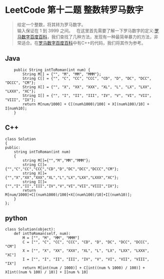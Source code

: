 # LeetCode 第十二题 整数转罗马数字
> 给定一个整数，将其转为罗马数字。  
> 输入保证在 1 到 3999 之间。  
在这里首先需要了解一下罗马数字的定义:[罗马数字百度百科](https://baike.baidu.com/item/%E7%BD%97%E9%A9%AC%E6%95%B0%E5%AD%97/772296?fr=aladdin)，我们查找了几种方法，发现有一种最简单暴力的方法，非常适合。在[罗马数字百度百科](https://baike.baidu.com/item/%E7%BD%97%E9%A9%AC%E6%95%B0%E5%AD%97/772296?fr=aladdin)中有C++的代码，我们将其作为参考。  
## Java
```
	public String intToRoman(int num) {
	    String M[] = {"", "M", "MM", "MMM"};
	    String C[] = {"", "C", "CC", "CCC", "CD", "D", "DC", "DCC", "DCCC", "CM"};
	    String X[] = {"", "X", "XX", "XXX", "XL", "L", "LX", "LXX", "LXXX", "XC"};
	    String I[] = {"", "I", "II", "III", "IV", "V", "VI", "VII", "VIII", "IX"};
	    return M[num/1000] + C[(num%1000)/100] + X[(num%100)/10] + I[num%10];
	}
```
## C++
```
class Solution
{
public:
    string intToRoman(int num)
    {
        string M[]={"","M","MM","MMM"};
        string C[]={"","C","CC","CCC","CD","D","DC","DCC","DCCC","CM"};
        string X[]={"","X","XX","XXX","XL","L","LX","LXX","LXXX","XC"};
        string I[]={"","I","II","III","IV","V","VI","VII","VIII","IX"};
        return M[num/1000]+C[(num%1000)/100]+X[(num%100)/10]+I[(num%10)];
    }
};

```
## python
```
class Solution(object):
    def intToRoman(self, num):
        M = ["", "M", "MM", "MMM"]
        C = ["", "C", "CC", "CCC", "CD", "D", "DC", "DCC", "DCCC", "CM"]
        X = ["", "X", "XX", "XXX", "XL", "L", "LX", "LXX", "LXXX", "XC"]
        I = ["", "I", "II", "III", "IV", "V", "VI", "VII", "VIII", "IX"]
        return M[int(num / 1000)] + C[int((num % 1000) / 100)] + X[int((num % 100) / 10)] + I[num % 10]

```
